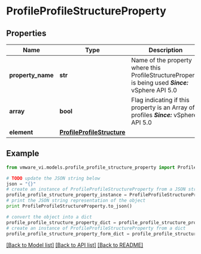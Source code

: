 # ProfileProfileStructureProperty


## Properties
Name | Type | Description | Notes
------------ | ------------- | ------------- | -------------
**property_name** | **str** | Name of the property where this ProfileStructureProperty is being used  ***Since:*** vSphere API 5.0  | 
**array** | **bool** | Flag indicating if this property is an Array of profiles  ***Since:*** vSphere API 5.0  | 
**element** | [**ProfileProfileStructure**](ProfileProfileStructure.md) |  | 

## Example

```python
from vmware_vi.models.profile_profile_structure_property import ProfileProfileStructureProperty

# TODO update the JSON string below
json = "{}"
# create an instance of ProfileProfileStructureProperty from a JSON string
profile_profile_structure_property_instance = ProfileProfileStructureProperty.from_json(json)
# print the JSON string representation of the object
print ProfileProfileStructureProperty.to_json()

# convert the object into a dict
profile_profile_structure_property_dict = profile_profile_structure_property_instance.to_dict()
# create an instance of ProfileProfileStructureProperty from a dict
profile_profile_structure_property_form_dict = profile_profile_structure_property.from_dict(profile_profile_structure_property_dict)
```
[[Back to Model list]](../README.md#documentation-for-models) [[Back to API list]](../README.md#documentation-for-api-endpoints) [[Back to README]](../README.md)


